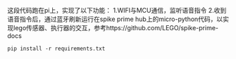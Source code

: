 这段代码跑在pi上，实现了以下功能：
1.WIFI与MCU通信，监听语音指令
2.收到语音指令后，通过蓝牙刷新运行在spike prime hub上的micro-python代码，以实现lego传感器、执行器的交互，参考https://github.com/LEGO/spike-prime-docs

```
pip install -r requirements.txt
```